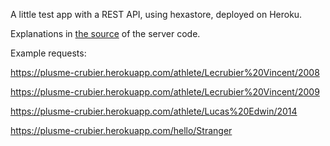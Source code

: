 A little test app with a REST API, using hexastore, deployed on Heroku.

Explanations in [the source](https://github.com/crubier/plusme/blob/master/src/server/server.js) of the server code.

Example requests:

https://plusme-crubier.herokuapp.com/athlete/Lecrubier%20Vincent/2008

https://plusme-crubier.herokuapp.com/athlete/Lecrubier%20Vincent/2009

https://plusme-crubier.herokuapp.com/athlete/Lucas%20Edwin/2014

https://plusme-crubier.herokuapp.com/hello/Stranger
